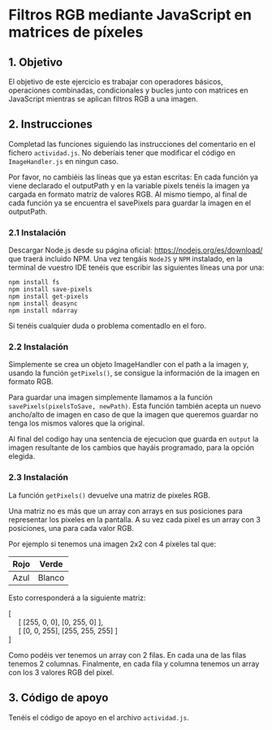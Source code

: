 # Filtros RGB mediante JavaScript en matrices de píxeles

## 1. Objetivo

El objetivo de este ejercicio es trabajar con operadores básicos, operaciones combinadas, condicionales y bucles junto con matrices en JavaScript mientras se aplican filtros RGB a una imagen.

## 2. Instrucciones

Completad las funciones siguiendo las instrucciones del comentario en el fichero `actividad.js`. No deberíais tener que
modificar el código en `ImageHandler.js` en ningun caso.

Por favor, no cambiéis las líneas que ya estan escritas: En cada función ya viene declarado el outputPath y
en la variable pixels tenéis la imagen ya cargada en formato matriz de valores RGB. Al mismo tiempo, al final de cada
función ya se encuentra el savePixels para guardar la imagen en el outputPath.

### 2.1 Instalación

Descargar Node.js desde su página oficial: https://nodejs.org/es/download/ que traerá incluido NPM.
Una vez tengáis `NodeJS` y `NPM` instalado, en la terminal de vuestro IDE tenéis que escribir las siguientes líneas una por una:

```
npm install fs
npm install save-pixels 
npm install get-pixels
npm install deasync
npm install ndarray
```

Si tenéis cualquier duda o problema comentadlo en el foro.

### 2.2 Instalación

Simplemente se crea un objeto ImageHandler con el path a la imagen y, usando la función `getPixels()`, se consigue
la información de la imagen en formato RGB.

Para guardar una imagen simplemente llamamos a la función `savePixels(pixelsToSave, newPath)`. Esta función también
acepta un nuevo ancho/alto de imagen en caso de que la imagen que queremos guardar no tenga los mismos valores que
la original.

Al final del codigo hay una sentencia de ejecucion que guarda en `output` la imagen resultante de los cambios que hayáis programado, para la opción elegida.


### 2.3 Instalación

La función `getPixels()` devuelve una matriz de pixeles RGB.

Una matriz no es más que un array con arrays en sus posiciones para representar los pixeles en la pantalla. A su vez
cada pixel es un array con 3 posiciones, una para cada valor RGB.

Por ejemplo si tenemos una imagen 2x2 con 4 píxeles tal que:

| Rojo | Verde  |
|------|--------|
| Azul | Blanco |

Esto corresponderá a la siguiente matriz:

[<br>
&nbsp;&nbsp;&nbsp;&nbsp;    [ [255, 0, 0], [0, 255, 0]     ],<br>
&nbsp;&nbsp;&nbsp;&nbsp;    [ [0, 0, 255], [255, 255, 255] ]<br>
]

Como podéis ver tenemos un array con 2 filas.
En cada una de las filas tenemos 2 columnas.
Finalmente, en cada fila y columna tenemos un array con los 3 valores RGB del pixel.

## 3. Código de apoyo

Tenéis el código de apoyo en el archivo ``actividad.js``.